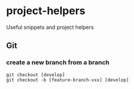 # project-helpers
Useful snippets and project helpers

## Git

### create a new branch from a branch

    git checkout [develop]
    git checkout -b [feature-branch-xxx] [develop]